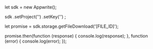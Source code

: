 let sdk = new Appwrite();

sdk
    .setProject('')
    .setKey('')
;

let promise = sdk.storage.getFileDownload('[FILE_ID]');

promise.then(function (response) {
    console.log(response);
}, function (error) {
    console.log(error);
});